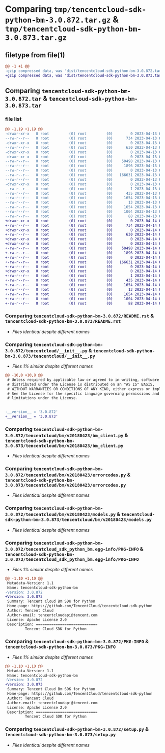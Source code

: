 # Comparing `tmp/tencentcloud-sdk-python-bm-3.0.872.tar.gz` & `tmp/tencentcloud-sdk-python-bm-3.0.873.tar.gz`

## filetype from file(1)

```diff
@@ -1 +1 @@
-gzip compressed data, was "dist/tencentcloud-sdk-python-bm-3.0.872.tar", last modified: Thu Apr 13 00:21:32 2023, max compression
+gzip compressed data, was "dist/tencentcloud-sdk-python-bm-3.0.873.tar", last modified: Fri Apr 14 00:20:05 2023, max compression
```

## Comparing `tencentcloud-sdk-python-bm-3.0.872.tar` & `tencentcloud-sdk-python-bm-3.0.873.tar`

### file list

```diff
@@ -1,19 +1,19 @@
-drwxr-xr-x   0 root         (0) root         (0)        0 2023-04-13 00:21:32.000000 tencentcloud-sdk-python-bm-3.0.872/
--rw-r--r--   0 root         (0) root         (0)      734 2023-04-13 00:21:32.000000 tencentcloud-sdk-python-bm-3.0.872/README.rst
-drwxr-xr-x   0 root         (0) root         (0)        0 2023-04-13 00:21:32.000000 tencentcloud-sdk-python-bm-3.0.872/tencentcloud/
--rw-r--r--   0 root         (0) root         (0)      630 2023-04-13 00:21:32.000000 tencentcloud-sdk-python-bm-3.0.872/tencentcloud/__init__.py
-drwxr-xr-x   0 root         (0) root         (0)        0 2023-04-13 00:21:32.000000 tencentcloud-sdk-python-bm-3.0.872/tencentcloud/bm/
-drwxr-xr-x   0 root         (0) root         (0)        0 2023-04-13 00:21:32.000000 tencentcloud-sdk-python-bm-3.0.872/tencentcloud/bm/v20180423/
--rw-r--r--   0 root         (0) root         (0)    50498 2023-04-13 00:21:32.000000 tencentcloud-sdk-python-bm-3.0.872/tencentcloud/bm/v20180423/bm_client.py
--rw-r--r--   0 root         (0) root         (0)     1896 2023-04-13 00:21:32.000000 tencentcloud-sdk-python-bm-3.0.872/tencentcloud/bm/v20180423/errorcodes.py
--rw-r--r--   0 root         (0) root         (0)        0 2023-04-13 00:21:32.000000 tencentcloud-sdk-python-bm-3.0.872/tencentcloud/bm/v20180423/__init__.py
--rw-r--r--   0 root         (0) root         (0)   166631 2023-04-13 00:21:32.000000 tencentcloud-sdk-python-bm-3.0.872/tencentcloud/bm/v20180423/models.py
--rw-r--r--   0 root         (0) root         (0)        0 2023-04-13 00:21:32.000000 tencentcloud-sdk-python-bm-3.0.872/tencentcloud/bm/__init__.py
-drwxr-xr-x   0 root         (0) root         (0)        0 2023-04-13 00:21:32.000000 tencentcloud-sdk-python-bm-3.0.872/tencentcloud_sdk_python_bm.egg-info/
--rw-r--r--   0 root         (0) root         (0)        1 2023-04-13 00:21:32.000000 tencentcloud-sdk-python-bm-3.0.872/tencentcloud_sdk_python_bm.egg-info/dependency_links.txt
--rw-r--r--   0 root         (0) root         (0)      435 2023-04-13 00:21:32.000000 tencentcloud-sdk-python-bm-3.0.872/tencentcloud_sdk_python_bm.egg-info/SOURCES.txt
--rw-r--r--   0 root         (0) root         (0)     1654 2023-04-13 00:21:32.000000 tencentcloud-sdk-python-bm-3.0.872/tencentcloud_sdk_python_bm.egg-info/PKG-INFO
--rw-r--r--   0 root         (0) root         (0)       13 2023-04-13 00:21:32.000000 tencentcloud-sdk-python-bm-3.0.872/tencentcloud_sdk_python_bm.egg-info/top_level.txt
--rw-r--r--   0 root         (0) root         (0)     1654 2023-04-13 00:21:32.000000 tencentcloud-sdk-python-bm-3.0.872/PKG-INFO
--rw-r--r--   0 root         (0) root         (0)     1004 2023-04-13 00:21:32.000000 tencentcloud-sdk-python-bm-3.0.872/setup.py
--rw-r--r--   0 root         (0) root         (0)       88 2023-04-13 00:21:32.000000 tencentcloud-sdk-python-bm-3.0.872/setup.cfg
+drwxr-xr-x   0 root         (0) root         (0)        0 2023-04-14 00:20:05.000000 tencentcloud-sdk-python-bm-3.0.873/
+-rw-r--r--   0 root         (0) root         (0)      734 2023-04-14 00:20:05.000000 tencentcloud-sdk-python-bm-3.0.873/README.rst
+drwxr-xr-x   0 root         (0) root         (0)        0 2023-04-14 00:20:05.000000 tencentcloud-sdk-python-bm-3.0.873/tencentcloud/
+-rw-r--r--   0 root         (0) root         (0)      630 2023-04-14 00:20:05.000000 tencentcloud-sdk-python-bm-3.0.873/tencentcloud/__init__.py
+drwxr-xr-x   0 root         (0) root         (0)        0 2023-04-14 00:20:05.000000 tencentcloud-sdk-python-bm-3.0.873/tencentcloud/bm/
+drwxr-xr-x   0 root         (0) root         (0)        0 2023-04-14 00:20:05.000000 tencentcloud-sdk-python-bm-3.0.873/tencentcloud/bm/v20180423/
+-rw-r--r--   0 root         (0) root         (0)    50498 2023-04-14 00:20:05.000000 tencentcloud-sdk-python-bm-3.0.873/tencentcloud/bm/v20180423/bm_client.py
+-rw-r--r--   0 root         (0) root         (0)     1896 2023-04-14 00:20:05.000000 tencentcloud-sdk-python-bm-3.0.873/tencentcloud/bm/v20180423/errorcodes.py
+-rw-r--r--   0 root         (0) root         (0)        0 2023-04-14 00:20:05.000000 tencentcloud-sdk-python-bm-3.0.873/tencentcloud/bm/v20180423/__init__.py
+-rw-r--r--   0 root         (0) root         (0)   166631 2023-04-14 00:20:05.000000 tencentcloud-sdk-python-bm-3.0.873/tencentcloud/bm/v20180423/models.py
+-rw-r--r--   0 root         (0) root         (0)        0 2023-04-14 00:20:05.000000 tencentcloud-sdk-python-bm-3.0.873/tencentcloud/bm/__init__.py
+drwxr-xr-x   0 root         (0) root         (0)        0 2023-04-14 00:20:05.000000 tencentcloud-sdk-python-bm-3.0.873/tencentcloud_sdk_python_bm.egg-info/
+-rw-r--r--   0 root         (0) root         (0)        1 2023-04-14 00:20:05.000000 tencentcloud-sdk-python-bm-3.0.873/tencentcloud_sdk_python_bm.egg-info/dependency_links.txt
+-rw-r--r--   0 root         (0) root         (0)      435 2023-04-14 00:20:05.000000 tencentcloud-sdk-python-bm-3.0.873/tencentcloud_sdk_python_bm.egg-info/SOURCES.txt
+-rw-r--r--   0 root         (0) root         (0)     1654 2023-04-14 00:20:05.000000 tencentcloud-sdk-python-bm-3.0.873/tencentcloud_sdk_python_bm.egg-info/PKG-INFO
+-rw-r--r--   0 root         (0) root         (0)       13 2023-04-14 00:20:05.000000 tencentcloud-sdk-python-bm-3.0.873/tencentcloud_sdk_python_bm.egg-info/top_level.txt
+-rw-r--r--   0 root         (0) root         (0)     1654 2023-04-14 00:20:05.000000 tencentcloud-sdk-python-bm-3.0.873/PKG-INFO
+-rw-r--r--   0 root         (0) root         (0)     1004 2023-04-14 00:20:05.000000 tencentcloud-sdk-python-bm-3.0.873/setup.py
+-rw-r--r--   0 root         (0) root         (0)       88 2023-04-14 00:20:05.000000 tencentcloud-sdk-python-bm-3.0.873/setup.cfg
```

### Comparing `tencentcloud-sdk-python-bm-3.0.872/README.rst` & `tencentcloud-sdk-python-bm-3.0.873/README.rst`

 * *Files identical despite different names*

### Comparing `tencentcloud-sdk-python-bm-3.0.872/tencentcloud/__init__.py` & `tencentcloud-sdk-python-bm-3.0.873/tencentcloud/__init__.py`

 * *Files 1% similar despite different names*

```diff
@@ -10,8 +10,8 @@
 # Unless required by applicable law or agreed to in writing, software
 # distributed under the License is distributed on an "AS IS" BASIS,
 # WITHOUT WARRANTIES OR CONDITIONS OF ANY KIND, either express or implied.
 # See the License for the specific language governing permissions and
 # limitations under the License.
 
 
-__version__ = '3.0.872'
+__version__ = '3.0.873'
```

### Comparing `tencentcloud-sdk-python-bm-3.0.872/tencentcloud/bm/v20180423/bm_client.py` & `tencentcloud-sdk-python-bm-3.0.873/tencentcloud/bm/v20180423/bm_client.py`

 * *Files identical despite different names*

### Comparing `tencentcloud-sdk-python-bm-3.0.872/tencentcloud/bm/v20180423/errorcodes.py` & `tencentcloud-sdk-python-bm-3.0.873/tencentcloud/bm/v20180423/errorcodes.py`

 * *Files identical despite different names*

### Comparing `tencentcloud-sdk-python-bm-3.0.872/tencentcloud/bm/v20180423/models.py` & `tencentcloud-sdk-python-bm-3.0.873/tencentcloud/bm/v20180423/models.py`

 * *Files identical despite different names*

### Comparing `tencentcloud-sdk-python-bm-3.0.872/tencentcloud_sdk_python_bm.egg-info/PKG-INFO` & `tencentcloud-sdk-python-bm-3.0.873/tencentcloud_sdk_python_bm.egg-info/PKG-INFO`

 * *Files 1% similar despite different names*

```diff
@@ -1,10 +1,10 @@
 Metadata-Version: 1.1
 Name: tencentcloud-sdk-python-bm
-Version: 3.0.872
+Version: 3.0.873
 Summary: Tencent Cloud Bm SDK for Python
 Home-page: https://github.com/TencentCloud/tencentcloud-sdk-python
 Author: Tencent Cloud
 Author-email: tencentcloudapi@tencent.com
 License: Apache License 2.0
 Description: ============================
         Tencent Cloud SDK for Python
```

### Comparing `tencentcloud-sdk-python-bm-3.0.872/PKG-INFO` & `tencentcloud-sdk-python-bm-3.0.873/PKG-INFO`

 * *Files 1% similar despite different names*

```diff
@@ -1,10 +1,10 @@
 Metadata-Version: 1.1
 Name: tencentcloud-sdk-python-bm
-Version: 3.0.872
+Version: 3.0.873
 Summary: Tencent Cloud Bm SDK for Python
 Home-page: https://github.com/TencentCloud/tencentcloud-sdk-python
 Author: Tencent Cloud
 Author-email: tencentcloudapi@tencent.com
 License: Apache License 2.0
 Description: ============================
         Tencent Cloud SDK for Python
```

### Comparing `tencentcloud-sdk-python-bm-3.0.872/setup.py` & `tencentcloud-sdk-python-bm-3.0.873/setup.py`

 * *Files identical despite different names*

